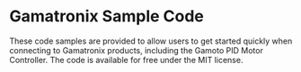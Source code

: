 # Gamatronix Sample Code

These code samples are provided to allow users to get started quickly when connecting to Gamatronix products, including the Gamoto PID Motor Controller.  The code is available for free under the MIT license.


